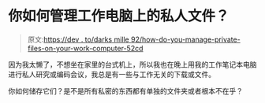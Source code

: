 # 你如何管理工作电脑上的私人文件？

> 原文:[https://dev . to/darks mille 92/how-do-you-manage-private-files-on-your-work-computer-52cd](https://dev.to/darksmile92/how-do-you-manage-private-files-on-your-work-computer-52cd)

因为我太懒了，不想坐在家里的台式机上，所以我也在晚上用我的工作笔记本电脑进行私人研究或编码会议，我总是有一些与工作无关的下载或文件。

你如何储存它们？是不是所有私密的东西都有单独的文件夹或者根本不在乎？